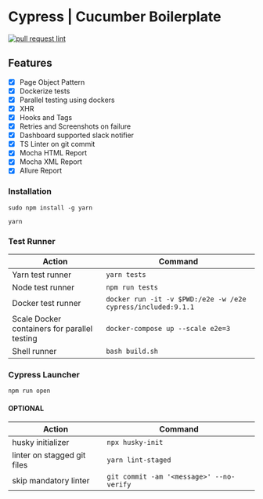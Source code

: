 # Cypress | Cucumber Boilerplate
[![pull request lint](https://github.com/prashanth-sams/cypress-cucumber-boilerplate/actions/workflows/linter.yml/badge.svg)](https://github.com/prashanth-sams/cypress-cucumber-boilerplate/actions/workflows/linter.yml)

## Features

- [x] Page Object Pattern
- [x] Dockerize tests
- [x] Parallel testing using dockers
- [x] XHR
- [x] Hooks and Tags
- [x] Retries and Screenshots on failure
- [x] Dashboard supported slack notifier
- [x] TS Linter on git commit
- [x] Mocha HTML Report
- [x] Mocha XML Report
- [x] Allure Report

### Installation

```
sudo npm install -g yarn

yarn
```

### Test Runner

| Action                | Command               |
| --------------        | ---------             |
| Yarn test runner      | `yarn tests`          |
| Node test runner      | `npm run tests`       |
| Docker test runner    | `docker run -it -v $PWD:/e2e -w /e2e cypress/included:9.1.1`  |
| Scale Docker containers for parallel testing | `docker-compose up --scale e2e=3`      |
| Shell runner          | `bash build.sh`       |

### Cypress Launcher
```
npm run open
```

#### OPTIONAL

| Action          | Command             |
| --------------    | ---------          |
| husky initializer | `npx husky-init`   |
| linter on stagged git files | `yarn lint-staged`   |
| skip mandatory linter | `git commit -am '<message>' --no-verify` |
